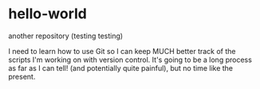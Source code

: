 # hello-world
another repository (testing testing)

I need to learn how to use Git so I can keep MUCH better track of the scripts I'm working on with version control. It's going to be a long process as far as I can tell! (and potentially quite painful), but no time like the present.
